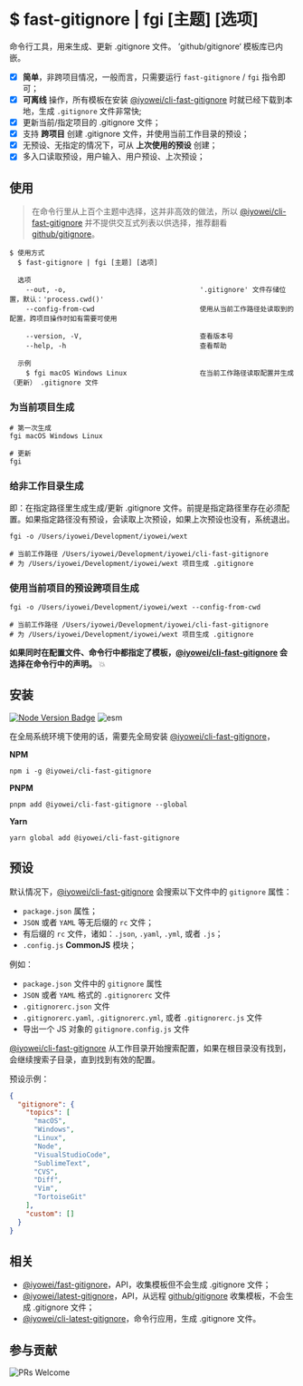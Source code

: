 # $ fast-gitignore | fgi [主题] [选项]

命令行工具，用来生成、更新 .gitignore 文件。 ’github/gitignore‘ 模板库已内嵌。

- [x] **简单**，非跨项目情况，一般而言，只需要运行 `fast-gitignore` / `fgi` 指令即可；
- [x] **可离线** 操作，所有模板在安装 [@iyowei/cli-fast-gitignore][@iyowei/cli-fast-gitignore] 时就已经下载到本地，生成 `.gitignore` 文件非常快;
- [x] 更新当前/指定项目的 .gitignore 文件；
- [x] 支持 **跨项目** 创建 .gitignore 文件，并使用当前工作目录的预设；
- [x] 无预设、无指定的情况下，可从 **上次使用的预设** 创建；
- [x] 多入口读取预设，用户输入、用户预设、上次预设；

## 使用

> 在命令行里从上百个主题中选择，这并非高效的做法，所以 [@iyowei/cli-fast-gitignore][@iyowei/cli-fast-gitignore] 并不提供交互式列表以供选择，推荐翻看 [github/gitignore][github/gitignore]。

```
$ 使用方式
  $ fast-gitignore | fgi [主题] [选项]

  选项
    --out, -o,                                 '.gitignore' 文件存储位置，默认：'process.cwd()'
    --config-from-cwd                          使用从当前工作路径处读取到的配置，跨项目操作时如有需要可使用

    --version, -V,                             查看版本号
    --help, -h                                 查看帮助

  示例
    $ fgi macOS Windows Linux                  在当前工作路径读取配置并生成（更新） .gitignore 文件
```

### 为当前项目生成

```shell
# 第一次生成
fgi macOS Windows Linux

# 更新
fgi
```

### 给非工作目录生成

即：在指定路径里生成生成/更新 .gitignore 文件。前提是指定路径里存在必须配置。如果指定路径没有预设，会读取上次预设，如果上次预设也没有，系统退出。

```shell
fgi -o /Users/iyowei/Development/iyowei/wext

# 当前工作路径 /Users/iyowei/Development/iyowei/cli-fast-gitignore
# 为 /Users/iyowei/Development/iyowei/wext 项目生成 .gitignore
```

### 使用当前项目的预设跨项目生成

```shell
fgi -o /Users/iyowei/Development/iyowei/wext --config-from-cwd

# 当前工作路径 /Users/iyowei/Development/iyowei/cli-fast-gitignore
# 为 /Users/iyowei/Development/iyowei/wext 项目生成 .gitignore
```

**如果同时在配置文件、命令行中都指定了模板，[@iyowei/cli-fast-gitignore][@iyowei/cli-fast-gitignore] 会选择在命令行中的声明。** 💥

## 安装

[![Node Version Badge][node version badge]][download node.js] ![esm][esm]

在全局系统环境下使用的话，需要先全局安装 [@iyowei/cli-fast-gitignore][@iyowei/cli-fast-gitignore]，

**NPM**

```shel
npm i -g @iyowei/cli-fast-gitignore
```

**PNPM**

```shel
pnpm add @iyowei/cli-fast-gitignore --global
```

**Yarn**

```shel
yarn global add @iyowei/cli-fast-gitignore
```

## 预设

默认情况下，[@iyowei/cli-fast-gitignore][@iyowei/cli-fast-gitignore] 会搜索以下文件中的 `gitignore` 属性：

- `package.json` 属性；
- `JSON` 或者 `YAML` 等无后缀的 `rc` 文件；
- 有后缀的 `rc` 文件，诸如：`.json`, `.yaml`, `.yml`, 或者 `.js`；
- `.config.js` **CommonJS** 模块；

例如：

- `package.json` 文件中的 `gitignore` 属性
- `JSON` 或者 `YAML` 格式的 `.gitignorerc` 文件
- `.gitignorerc.json` 文件
- `.gitignorerc.yaml`, `.gitignorerc.yml`, 或者 `.gitignorerc.js` 文件
- 导出一个 JS 对象的 `gitignore.config.js` 文件

[@iyowei/cli-fast-gitignore][@iyowei/cli-fast-gitignore] 从工作目录开始搜索配置，如果在根目录没有找到，会继续搜索子目录，直到找到有效的配置。

预设示例：

```json
{
  "gitignore": {
    "topics": [
      "macOS",
      "Windows",
      "Linux",
      "Node",
      "VisualStudioCode",
      "SublimeText",
      "CVS",
      "Diff",
      "Vim",
      "TortoiseGit"
    ],
    "custom": []
  }
}
```

## 相关

- [@iyowei/fast-gitignore][@iyowei/fast-gitignore]，API，收集模板但不会生成 .gitignore 文件；
- [@iyowei/latest-gitignore][@iyowei/latest-gitignore]，API，从远程 [github/gitignore][github/gitignore] 收集模板，不会生成 .gitignore 文件；
- [@iyowei/cli-latest-gitignore][@iyowei/cli-latest-gitignore]，命令行应用，生成 .gitignore 文件。

## 参与贡献

![PRs Welcome][prs welcome badge]

[github/gitignore]: https://github.com/github/gitignore
[@iyowei/cli-fast-gitignore]: https://github.com/iyowei/cli-fast-gitignore
[@iyowei/latest-gitignore]: https://github.com/iyowei/latest-gitignore
[@iyowei/cli-latest-gitignore]: #
[@iyowei/fast-gitignore]: https://github.com/iyowei/fast-gitignore
[node version badge]: https://img.shields.io/badge/node.js-%3E%3D12.20.0-brightgreen?style=flat&logo=Node.js
[download node.js]: https://nodejs.org/en/download/
[prs welcome badge]: https://img.shields.io/badge/PRs-welcome-brightgreen.svg?style=flat
[esm]: https://img.shields.io/badge/ESM-brightgreen?style=flat
